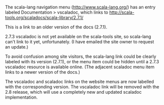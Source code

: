 The scala-lang navigation menu (http://www.scala-lang.org/) has an entry labeled Documentation > vscaladoc, which links to
http://scala-tools.org/scaladocs/scala-library/2.7.1/

This is a link to an older version of the docs (2.7.1).

2.7.3 vscaladoc is not yet available on the scala-tools site, so scala-lang can't link to it yet, unfortunately. (I have emailed the site owner to request an update.)

To avoid confusion among site visitors, the scala-lang link could be clearly labeled with its version (2.7.1), or the menu item could be hidden until a 2.7.3 vscaladoc resource is available online. (The adjacent scaladoc menu item links to a newer version of the docs.)


The vscaladoc and scaladoc links on the website menus are now labelled with the corresponding version. The vscaladoc link will be removed with the 2.8 release, which will use a completely new and updated scaladoc implementation.
